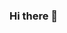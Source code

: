 ### Hi there 👋

<!--
**davidareyzaga/davidareyzaga** is a ✨ _special_ ✨ repository because its `README.md` (this file) appears on your GitHub profile.

Here are some ideas to get you started:

- 🔭 I’m currently working on technical documentation for an SaaS company.
- 🌱 I’m currently learning how to use GitHub.
- 👯 I’m looking to collaborate with other people who are just getting started on technical documentation.
- 🤔 I’m looking for help with learning how to make the most of GitHub for technical documentation.
- 💬 Ask me about technical writing.
- 📫 How to reach me: TBU
- 😄 Pronouns: he/him

-->
